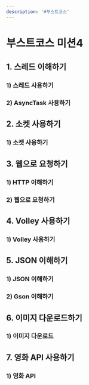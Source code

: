 ```yaml
---
description: '#부스트코스'
---
```


# 부스트코스 미션4

## 1. 스레드 이해하기 

### 1\) 스레드 사용하기 

### 2\) AsyncTask 사용하기 

## 2. 소켓 사용하기 

### 1\) 소켓 사용하기 

## 3. 웹으로 요청하기 

### 1\) HTTP 이해하기 

### 2\) 웹으로 요청하기 

## 4. Volley 사용하기 

### 1\) Volley 사용하기 

## 5. JSON 이해하기 

### 1\) JSON 이해하기 

### 2\) Gson 이해하기 

## 6. 이미지 다운로드하기 

### 1\) 이미지 다운로드 

## 7. 영화 API 사용하기 

### 1\) 영화 API 

